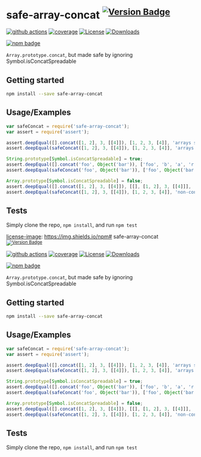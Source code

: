 # safe-array-concat <sup>[![Version Badge][npm-version-svg]][package-url]</sup>

[![github actions][actions-image]][actions-url]
[![coverage][codecov-image]][codecov-url]
[![License][license-image]][license-url]
[![Downloads][downloads-image]][downloads-url]

[![npm badge][npm-badge-png]][package-url]

`Array.prototype.concat`, but made safe by ignoring Symbol.isConcatSpreadable

## Getting started

```sh
npm install --save safe-array-concat
```

## Usage/Examples

```js
var safeConcat = require('safe-array-concat');
var assert = require('assert');

assert.deepEqual([].concat([1, 2], 3, [[4]]), [1, 2, 3, [4]], 'arrays spread as expected with normal concat');
assert.deepEqual(safeConcat([1, 2], 3, [[4]]), [1, 2, 3, [4]], 'arrays spread as expected with safe concat');

String.prototype[Symbol.isConcatSpreadable] = true;
assert.deepEqual([].concat('foo', Object('bar')), ['foo', 'b', 'a', 'r'], 'spreadable String objects are spread with normal concat!!!');
assert.deepEqual(safeConcat('foo', Object('bar')), ['foo', Object('bar')], 'spreadable String objects are not spread with safe concat');

Array.prototype[Symbol.isConcatSpreadable] = false;
assert.deepEqual([].concat([1, 2], 3, [[4]]), [[], [1, 2], 3, [[4]]], 'non-concat-spreadable arrays do not spread with normal concat!!!');
assert.deepEqual(safeConcat([1, 2], 3, [[4]]), [1, 2, 3, [4]], 'non-concat-spreadable arrays still spread with safe concat');
```

## Tests
Simply clone the repo, `npm install`, and run `npm test`

[package-url]: https://npmjs.org/package/safe-array-concat
[npm-version-svg]: https://versionbadg.es/ljharb/safe-array-concat.svg
[deps-svg]: https://david-dm.org/ljharb/safe-array-concat.svg
[deps-url]: https://david-dm.org/ljharb/safe-array-concat
[dev-deps-svg]: https://david-dm.org/ljharb/safe-array-concat/dev-status.svg
[dev-deps-url]: https://david-dm.org/ljharb/safe-array-concat#info=devDependencies
[npm-badge-png]: https://nodei.co/npm/safe-array-concat.png?downloads=true&stars=true
[license-image]: https://img.shields.io/npm# safe-array-concat <sup>[![Version Badge][npm-version-svg]][package-url]</sup>

[![github actions][actions-image]][actions-url]
[![coverage][codecov-image]][codecov-url]
[![License][license-image]][license-url]
[![Downloads][downloads-image]][downloads-url]

[![npm badge][npm-badge-png]][package-url]

`Array.prototype.concat`, but made safe by ignoring Symbol.isConcatSpreadable

## Getting started

```sh
npm install --save safe-array-concat
```

## Usage/Examples

```js
var safeConcat = require('safe-array-concat');
var assert = require('assert');

assert.deepEqual([].concat([1, 2], 3, [[4]]), [1, 2, 3, [4]], 'arrays spread as expected with normal concat');
assert.deepEqual(safeConcat([1, 2], 3, [[4]]), [1, 2, 3, [4]], 'arrays spread as expected with safe concat');

String.prototype[Symbol.isConcatSpreadable] = true;
assert.deepEqual([].concat('foo', Object('bar')), ['foo', 'b', 'a', 'r'], 'spreadable String objects are spread with normal concat!!!');
assert.deepEqual(safeConcat('foo', Object('bar')), ['foo', Object('bar')], 'spreadable String objects are not spread with safe concat');

Array.prototype[Symbol.isConcatSpreadable] = false;
assert.deepEqual([].concat([1, 2], 3, [[4]]), [[], [1, 2], 3, [[4]]], 'non-concat-spreadable arrays do not spread with normal concat!!!');
assert.deepEqual(safeConcat([1, 2], 3, [[4]]), [1, 2, 3, [4]], 'non-concat-spreadable arrays still spread with safe concat');
```

## Tests
Simply clone the repo, `npm install`, and run `npm test`

[package-url]: https://npmjs.org/package/safe-array-concat
[npm-version-svg]: https://versionbadg.es/ljharb/safe-array-concat.svg
[deps-svg]: https://david-dm.org/ljharb/safe-array-concat.svg
[deps-url]: https://david-dm.org/ljharb/safe-array-concat
[dev-deps-svg]: https://david-dm.org/ljharb/safe-array-concat/dev-status.svg
[dev-deps-url]: https://david-dm.org/ljharb/safe-array-concat#info=devDependencies
[npm-badge-png]: https://nodei.co/npm/safe-array-concat.png?downloads=true&stars=true
[license-image]: https://img.shields.io/npm/l/safe-array-concat.svg
[license-url]: LICENSE
[downloads-image]: https://img.shields.io/npm/dm/safe-array-concat.svg
[downloads-url]: https://npm-stat.com/charts.html?package=safe-array-concat
[codecov-image]: https://codecov.io/gh/ljharb/safe-array-concat/branch/main/graphs/badge.svg
[codecov-url]: https://app.codecov.io/gh/ljharb/safe-array-concat/
[actions-image]: https://img.shields.io/endpoint?url=https://github-actions-badge-u3jn4tfpocch.runkit.sh/ljharb/safe-array-concat
[actions-url]: https://github.com/ljharb/safe-array-concat/actions
